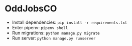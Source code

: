 
# OddJobsCO
- Install dependencies: `pip install -r requirements.txt`
- Enter pipenv: `pipenv shell`
- Run migrations: `python manage.py migrate`
- Run server: `python manage.py runserver`